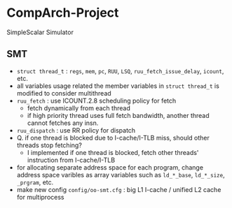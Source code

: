 # CompArch-Project
SimpleScalar Simulator

## SMT
- `struct thread_t` : `regs`, `mem`, `pc`, `RUU`, `LSQ`, `ruu_fetch_issue_delay`, `icount`, etc. 
- all variables usage related the member variables in `struct thread_t` is modified to consider multithread
- `ruu_fetch` : use ICOUNT.2.8 scheduling policy for fetch
  - fetch dynamically from each thread
  - if high priority thread uses full fetch bandwidth, another thread cannot fetches any insn.
- `ruu_dispatch` : use RR policy for dispatch
- Q. if one thread is blocked due to I-cache/I-TLB miss, should other threads stop fetching?
  - I implemented if one thread is blocked, fetch other threads' instruction from I-cache/I-TLB
- for allocating separate address space for each program, change address space varibles as array variables such as `ld_*_base`, `ld_*_size`, `_prgram`, etc.
 - make new config `config/oo-smt.cfg` : big L1 I-cache / unified L2 cache for multiprocess
